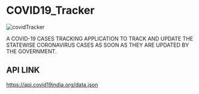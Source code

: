 # COVID19_Tracker

![covidTracker](https://user-images.githubusercontent.com/52398513/89703782-90a9da00-d96b-11ea-8f34-ea0289bd9224.jpeg)
                 

A COVID-19 CASES TRACKING APPLICATION TO TRACK AND UPDATE THE STATEWISE CORONAVIRUS CASES AS SOON AS THEY ARE UPDATED BY THE GOVERNMENT.
 
## API LINK
 https://api.covid19india.org/data.json
